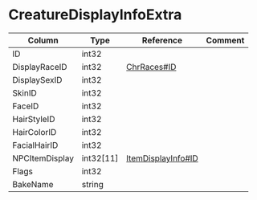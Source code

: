 # CreatureDisplayInfoExtra

| Column | Type | Reference | Comment |
|--------|------|-----------|---------|
|ID|int32|||
|DisplayRaceID|int32|[ChrRaces#ID](ChrRaces.md)||
|DisplaySexID|int32|||
|SkinID|int32|||
|FaceID|int32|||
|HairStyleID|int32|||
|HairColorID|int32|||
|FacialHairID|int32|||
|NPCItemDisplay|int32[11]|[ItemDisplayInfo#ID](ItemDisplayInfo.md)||
|Flags|int32|||
|BakeName|string|||
